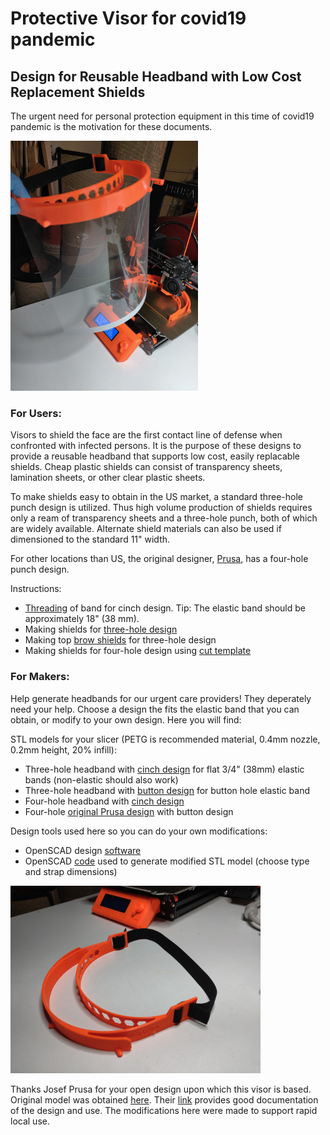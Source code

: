 # Protective Visor for covid19 pandemic

## Design for Reusable Headband with Low Cost Replacement Shields

The urgent need for personal protection equipment in this time of covid19 pandemic is the motivation for these documents.

![Assembled visor](IMG_20200325_170538_small.jpg)


### For Users:

Visors to shield the face are the first contact line of defense when confronted with infected persons.  It is the purpose of these designs to provide a reusable headband that supports low cost, easily replacable shields.  Cheap plastic shields can consist of transparency sheets, lamination sheets, or other clear plastic sheets.

To make shields easy to obtain in the US market, a standard three-hole punch design is utilized.  Thus high volume production of shields requires only a ream of transparency sheets and a three-hole punch, both of which are widely available.  Alternate shield materials can also be used if dimensioned to the standard 11" width.

For other locations than US, the original designer, [Prusa](https://www.prusaprinters.org/prints/25857-prusa-protective-face-shield-rc1), has a four-hole punch design.

Instructions:

- [Threading](LoopThread/ThreadInstructions.md) of band for cinch design.  Tip:  The elastic band should be approximately 18" (38 mm).
- Making shields for [three-hole design](3HoleShieldInstructions.md)
- Making top [brow shields](BrowShieldInstructions.md) for three-hole design
- Making shields for four-hole design using [cut template](PrusaFaceShieldHolesRC2.pdf)


### For Makers:

Help generate headbands for our urgent care providers!  They deperately need your help.  Choose a design the fits the elastic band that you can obtain, or modify to your own design.  Here you will find:

STL models for your slicer (PETG is recommended material, 0.4mm nozzle, 0.2mm height, 20% infill):

- Three-hole headband with [cinch design](stl/covid19_headband_3hole_cinch.stl) for flat 3/4" (38mm) elastic bands (non-elastic should also work)
- Three-hole headband with [button design](stl/covid19_headband_3hole_button.stl) for button hole elastic band
- Four-hole headband with [cinch design](stl/covid19_headband_rc2_cinch.stl)
- Four-hole [original Prusa design](covid19_headband_rc2.stl) with button design

Design tools used here so you can do your own modifications:

- OpenSCAD design [software](https://www.openscad.org/)
- OpenSCAD [code](covid19_headband_mods.scad) used to generate modified STL model (choose type and strap dimensions)

![Modified headband](IMG_20200323_084829_small.jpg)


Thanks Josef Prusa for your open design upon which this visor is based.  Original model was obtained [here](https://www.prusaprinters.org/prints/25857-prusa-protective-face-shield-rc1).  Their [link](https://www.prusaprinters.org/prints/25857-prusa-protective-face-shield-rc1) provides good documentation of the design and use.  The modifications here were made to support rapid local use.
